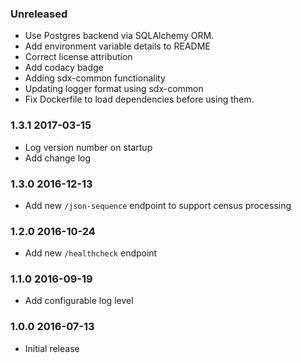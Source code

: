 ### Unreleased
  - Use Postgres backend via SQLAlchemy ORM.
  - Add environment variable details to README
  - Correct license attribution
  - Add codacy badge
  - Adding sdx-common functionality
  - Updating logger format using sdx-common
  - Fix Dockerfile to load dependencies before using them.

### 1.3.1 2017-03-15
  - Log version number on startup
  - Add change log

### 1.3.0 2016-12-13
  - Add new `/json-sequence` endpoint to support census processing

### 1.2.0 2016-10-24
  - Add new `/healthcheck` endpoint

### 1.1.0 2016-09-19
  - Add configurable log level

### 1.0.0 2016-07-13
  - Initial release
